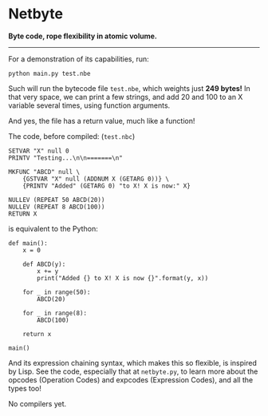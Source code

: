 # Netbyte
**Byte code, rope flexibility in atomic volume.**

-----

For a demonstration of its capabilities, run:

    python main.py test.nbe
    
Such will run the bytecode file `test.nbe`, which weights just **249 bytes!** In that very space,
we can print a few strings, and add 20 and 100 to an X variable several times, using function arguments.

And yes, the file has a return value, much like a function!

The code, before compiled: (`test.nbc`)

    SETVAR "X" null 0
    PRINTV "Testing...\n\n=======\n"

    MKFUNC "ABCD" null \
        {GSTVAR "X" null (ADDNUM X (GETARG 0))} \
        {PRINTV "Added" (GETARG 0) "to X! X is now:" X}
        
    NULLEV (REPEAT 50 ABCD(20))
    NULLEV (REPEAT 8 ABCD(100))
    RETURN X

is equivalent to the Python:

    def main():
        x = 0
    
        def ABCD(y):
            x += y
            print("Added {} to X! X is now {}".format(y, x))
    
        for _ in range(50):
            ABCD(20)
            
        for _ in range(8):
            ABCD(100)
            
        return x
        
    main()
    
And its expression chaining syntax, which makes this so flexible, is inspired by Lisp. See the
code, especially that at `netbyte.py`, to learn more about the opcodes (Operation Codes) and
expcodes (Expression Codes), and all the types too!

No compilers yet.